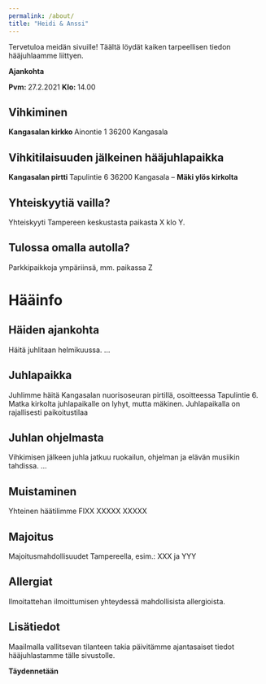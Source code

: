 ```yaml
---
permalink: /about/
title: "Heidi & Anssi"
---
```


Tervetuloa meidän sivuille! Täältä löydät kaiken tarpeellisen tiedon hääjuhlaamme liittyen.

<b> Ajankohta </b>

<b> Pvm: </b> 27.2.2021
<b> Klo: </b> 14.00

## Vihkiminen

<b> Kangasalan kirkko </b>
Ainontie 1
36200 Kangasala

## Vihkitilaisuuden jälkeinen hääjuhlapaikka

<b> Kangasalan pirtti </b>
Tapulintie 6
36200 Kangasala –  <b> Mäki ylös kirkolta </b>

## Yhteiskyytiä vailla?

Yhteiskyyti Tampereen keskustasta paikasta X klo Y.

## Tulossa omalla autolla?

Parkkipaikkoja ympäriinsä, mm. paikassa Z

# Hääinfo

## Häiden ajankohta

Häitä juhlitaan helmikuussa. …

## Juhlapaikka

Juhlimme häitä Kangasalan nuorisoseuran pirtillä, osoitteessa Tapulintie 6. Matka kirkolta juhlapaikalle on lyhyt, mutta mäkinen. Juhlapaikalla on rajallisesti paikoitustilaa

## Juhlan ohjelmasta

Vihkimisen jälkeen juhla jatkuu ruokailun, ohjelman ja elävän musiikin tahdissa. …

## Muistaminen

Yhteinen häätilimme FIXX XXXXX XXXXX

## Majoitus

Majoitusmahdollisuudet Tampereella, esim.: XXX ja YYY

## Allergiat

Ilmoitattehan ilmoittumisen yhteydessä mahdollisista allergioista.

## Lisätiedot

Maailmalla vallitsevan tilanteen takia päivitämme ajantasaiset tiedot hääjuhlastamme tälle sivustolle.

<b> Täydennetään </b>
